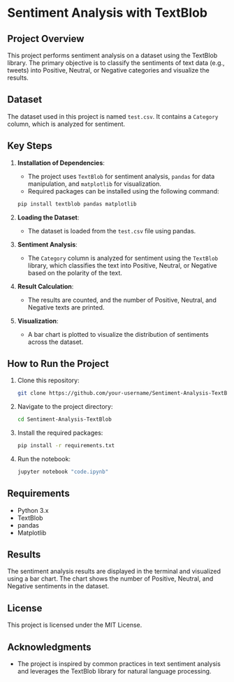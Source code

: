 # Sentiment Analysis with TextBlob

## Project Overview
This project performs sentiment analysis on a dataset using the TextBlob library. The primary objective is to classify the sentiments of text data (e.g., tweets) into Positive, Neutral, or Negative categories and visualize the results.

## Dataset
The dataset used in this project is named `test.csv`. It contains a `Category` column, which is analyzed for sentiment.

## Key Steps
1. **Installation of Dependencies**:
    - The project uses `TextBlob` for sentiment analysis, `pandas` for data manipulation, and `matplotlib` for visualization.
    - Required packages can be installed using the following command:
    ```bash
    pip install textblob pandas matplotlib
    ```

2. **Loading the Dataset**:
    - The dataset is loaded from the `test.csv` file using pandas.

3. **Sentiment Analysis**:
    - The `Category` column is analyzed for sentiment using the `TextBlob` library, which classifies the text into Positive, Neutral, or Negative based on the polarity of the text.

4. **Result Calculation**:
    - The results are counted, and the number of Positive, Neutral, and Negative texts are printed.

5. **Visualization**:
    - A bar chart is plotted to visualize the distribution of sentiments across the dataset.

## How to Run the Project
1. Clone this repository:
    ```bash
    git clone https://github.com/your-username/Sentiment-Analysis-TextBlob.git
    ```
2. Navigate to the project directory:
    ```bash
    cd Sentiment-Analysis-TextBlob
    ```
3. Install the required packages:
    ```bash
    pip install -r requirements.txt
    ```
4. Run the notebook:
    ```bash
    jupyter notebook "code.ipynb"
    ```

## Requirements
- Python 3.x
- TextBlob
- pandas
- Matplotlib

## Results
The sentiment analysis results are displayed in the terminal and visualized using a bar chart. The chart shows the number of Positive, Neutral, and Negative sentiments in the dataset.

## License
This project is licensed under the MIT License.

## Acknowledgments
- The project is inspired by common practices in text sentiment analysis and leverages the TextBlob library for natural language processing.
